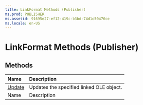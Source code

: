 ```yaml
---
title: LinkFormat Methods (Publisher)
ms.prod: PUBLISHER
ms.assetid: 91695e27-ef12-419c-b3bd-74d1c50470ce
ms.locale: en-US
---
```



# LinkFormat Methods (Publisher)

## Methods



|**Name**|**Description**|
|:-----|:-----|
| [Update](linkformat.update-method-publisher.md)|Updates the specified linked OLE object.|
|Name|Description|

